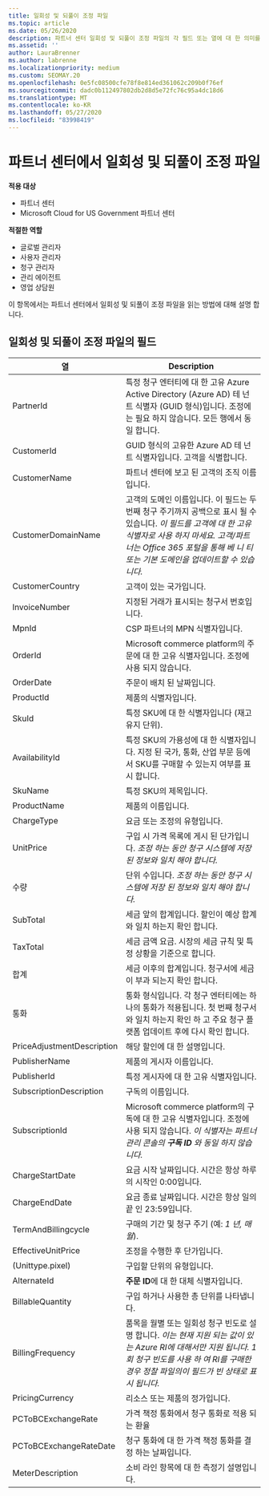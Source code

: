 ```yaml
---
title: 일회성 및 되풀이 조정 파일
ms.topic: article
ms.date: 05/26/2020
description: 파트너 센터 일회성 및 되풀이 조정 파일의 각 필드 또는 열에 대 한 의미를 이해 합니다.
ms.assetid: ''
author: LauraBrenner
ms.author: labrenne
ms.localizationpriority: medium
ms.custom: SEOMAY.20
ms.openlocfilehash: 0e5fc08500cfe78f8e814ed361062c209b0f76ef
ms.sourcegitcommit: dadc0b112497802db2d8d5e72fc76c95a4dc18d6
ms.translationtype: MT
ms.contentlocale: ko-KR
ms.lasthandoff: 05/27/2020
ms.locfileid: "83998419"
---
```

# <a name="one-time-and-recurring-reconciliation-files-in-partner-center"></a>파트너 센터에서 일회성 및 되풀이 조정 파일

**적용 대상**

- 파트너 센터
- Microsoft Cloud for US Government 파트너 센터

**적절한 역할**

- 글로벌 관리자
- 사용자 관리자
- 청구 관리자
- 관리 에이전트
- 영업 상담원

이 항목에서는 파트너 센터에서 일회성 및 되풀이 조정 파일을 읽는 방법에 대해 설명 합니다.

## <a name="fields-in-one-time-and-recurring-reconciliation-files"></a>일회성 및 되풀이 조정 파일의 필드

| 열 | Description |
| ------ | ----------- |
| PartnerId | 특정 청구 엔터티에 대 한 고유 Azure Active Directory (Azure AD) 테 넌 트 식별자 (GUID 형식)입니다. 조정에는 필요 하지 않습니다. 모든 행에서 동일 합니다. |
| CustomerId | GUID 형식의 고유한 Azure AD 테 넌 트 식별자입니다. 고객을 식별합니다. |
| CustomerName | 파트너 센터에 보고 된 고객의 조직 이름입니다. |
| CustomerDomainName | 고객의 도메인 이름입니다. 이 필드는 두 번째 청구 주기까지 공백으로 표시 될 수 있습니다. *이 필드를 고객에 대 한 고유 식별자로 사용 하지 마세요. 고객/파트너는 Office 365 포털을 통해 베 니 티 또는 기본 도메인을 업데이트할 수 있습니다.* |
| CustomerCountry | 고객이 있는 국가입니다. |
| InvoiceNumber | 지정된 거래가 표시되는 청구서 번호입니다. |
| MpnId | CSP 파트너의 MPN 식별자입니다. |
| OrderId | Microsoft commerce platform의 주문에 대 한 고유 식별자입니다. 조정에 사용 되지 않습니다. |
| OrderDate | 주문이 배치 된 날짜입니다. |
| ProductId | 제품의 식별자입니다. |
| SkuId | 특정 SKU에 대 한 식별자입니다 (재고 유지 단위). |
| AvailabilityId | 특정 SKU의 가용성에 대 한 식별자입니다. 지정 된 국가, 통화, 산업 부문 등에서 SKU를 구매할 수 있는지 여부를 표시 합니다. |
| SkuName | 특정 SKU의 제목입니다. |
| ProductName | 제품의 이름입니다. |
| ChargeType | 요금 또는 조정의 유형입니다. |
| UnitPrice | 구입 시 가격 목록에 게시 된 단가입니다. *조정 하는 동안 청구 시스템에 저장 된 정보와 일치 해야 합니다.* |
| 수량 | 단위 수입니다. *조정 하는 동안 청구 시스템에 저장 된 정보와 일치 해야 합니다.* |
| SubTotal | 세금 앞의 합계입니다. 할인이 예상 합계와 일치 하는지 확인 합니다. |
| TaxTotal | 세금 금액 요금. 시장의 세금 규칙 및 특정 상황을 기준으로 합니다. |
| 합계 | 세금 이후의 합계입니다. 청구서에 세금이 부과 되는지 확인 합니다. |
| 통화 | 통화 형식입니다. 각 청구 엔터티에는 하나의 통화가 적용됩니다. 첫 번째 청구서와 일치 하는지 확인 하 고 주요 청구 플랫폼 업데이트 후에 다시 확인 합니다. |
| PriceAdjustmentDescription | 해당 할인에 대 한 설명입니다. |
| PublisherName | 제품의 게시자 이름입니다.
| PublisherId | 특정 게시자에 대 한 고유 식별자입니다. |
| SubscriptionDescription | 구독의 이름입니다. |
| SubscriptionId | Microsoft commerce platform의 구독에 대 한 고유 식별자입니다. 조정에 사용 되지 않습니다. *이 식별자는 파트너 관리 콘솔의 **구독 ID** 와 동일 하지 않습니다.* |
| ChargeStartDate | 요금 시작 날짜입니다. 시간은 항상 하루의 시작인 0:00입니다. |
| ChargeEndDate | 요금 종료 날짜입니다. 시간은 항상 일의 끝 인 23:59입니다. |
| TermAndBillingcycle | 구매의 기간 및 청구 주기 (예: *1 년, 매월*). |
| EffectiveUnitPrice | 조정을 수행한 후 단가입니다. |
| (Unittype.pixel) | 구입할 단위의 유형입니다. |
| AlternateId | **주문 ID**에 대 한 대체 식별자입니다. |
| BillableQuantity | 구입 하거나 사용한 총 단위를 나타냅니다. |
| BillingFrequency | 품목을 월별 또는 일회성 청구 빈도로 설명 합니다. *이는 현재 지원 되는 값이 있는 Azure RI에 대해서만 지원 됩니다. 1 회 청구 빈도를 사용 하 여 RI를 구매한 경우 정찰 파일의이 필드가 빈 상태로 표시 됩니다.* |
| PricingCurrency | 리소스 또는 제품의 정가입니다. |
| PCToBCExchangeRate | 가격 책정 통화에서 청구 통화로 적용 되는 환율 |
| PCToBCExchangeRateDate | 청구 통화에 대 한 가격 책정 통화를 결정 하는 날짜입니다. |
| MeterDescription | 소비 라인 항목에 대 한 측정기 설명입니다. |
